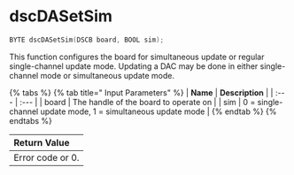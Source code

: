 # dscDASetSim

```c
BYTE dscDASetSim(DSCB board, BOOL sim);
```

This function configures the board for simultaneous update or regular single-channel update mode. Updating a DAC may be done in either single-channel mode or simultaneous update mode.

{% tabs %}
{% tab title=" Input Parameters" %}
| **Name** | **Description** |
| :--- | :--- |
| board | The handle of the board to operate on |
| sim | 0 = single-channel update mode, 1 = simultaneous update mode |
{% endtab %}
{% endtabs %}

| Return Value |
| :--- |
| Error code or 0. |

